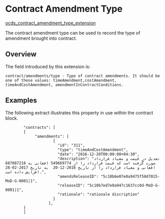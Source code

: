 # Contract Amendment Type

[ocds_contract_amendment_type_extension](https://github.com/stanikzai/ocds_contract_amendment_type_extension) 

The contract amendment type can be used to record the type of amendment brought into contract.

## Overview
The field introduced by this extension is:

    contract/amendments/type - Type of contract amendments. It should be one of these values: timeAmendment,costAmendment, timeAndCostAmendment, amendmentInContractConditions.

## Examples
The following extract illustrates this property in use within the contract block.

            "contracts": [
            {
                 "amendments": [
                         {
                           "id": "311",
                           "type": "timeAndCostAmendment",
                           "date": "2016-12-20T00:00:00+04:30",
                           "description": "تعدیل در قیمت و معیاد قرارداد صورت گرفته است که قیمت قرارداد را از 549669774 افغانی به 687087218 افغانی و معیاد قرارداد را از تاریخ 2016-12-20  به تاریخ 2017-02-28 افزایش داده است.",
                           "amendsReleaseID": "5c10b6e07e0a9475f50d7015-MoD-G-0001|1",
                           "releaseID": "5c10b7ed7e0a947c1637cc0d-MoD-G-0001|1",
                           "rationale": "rationale discription"
                         }
                       ],
            }
            ]
